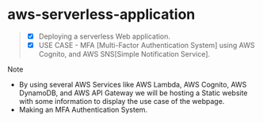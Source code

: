 # aws-serverless-application

> + [x] Deploying a serverless Web application.
> + [x] USE CASE - MFA [Multi-Factor Authentication System] using AWS Cognito, and AWS SNS[Simple Notification Service].

> [!NOTE]
> + By using several AWS Services like AWS Lambda, AWS Cognito, AWS DynamoDB, and AWS API Gateway we will be hosting a Static website with some information to display the use case of the webpage.
> + Making an MFA Authentication System.
